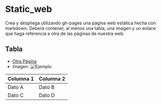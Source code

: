 # Static_web

Crea y despliega utilizando gh-pages una página web estática hecha con markdown. Deberá contener, al menos una tabla, una imagen y un enlace que haga referencia a otra de las páginas de nuestra web.


## Tabla
- [Otra Página](otra-pagina.md)
- Imagen:
  ![Ejemplo](https://via.placeholder.com/150)

| Columna 1 | Columna 2 |
|-----------|-----------|
| Dato A    | Dato B    |
| Dato C    | Dato D    |
